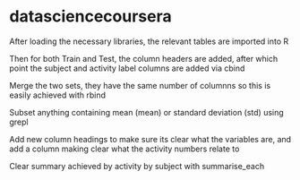 # datasciencecoursera

After loading the necessary libraries, the relevant tables are imported into R

Then for both Train and Test, the column headers are added, after which point the subject and activity label columns are added via cbind

Merge the two sets, they have the same number of columnns so this is easily achieved with rbind

Subset anything containing mean (mean) or standard deviation (std) using grepl

Add new column headings to make sure its clear what the variables are, and add a column making clear what the activity numbers relate to

Clear summary achieved by activity by subject with summarise_each
